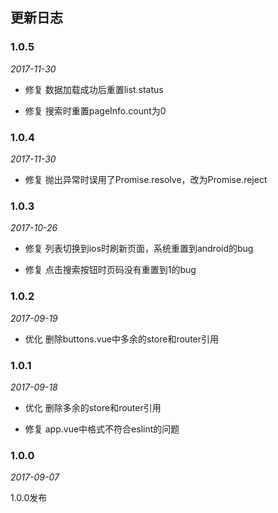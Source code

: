 ## 更新日志

### 1.0.5

*2017-11-30*

- 修复 数据加载成功后重置list.status

- 修复 搜索时重置pageInfo.count为0

### 1.0.4

*2017-11-30*

- 修复 抛出异常时误用了Promise.resolve，改为Promise.reject

### 1.0.3

*2017-10-26*

- 修复 列表切换到ios时刷新页面，系统重置到android的bug

- 修复 点击搜索按钮时页码没有重置到1的bug

### 1.0.2

*2017-09-19*

- 优化 删除buttons.vue中多余的store和router引用

### 1.0.1

*2017-09-18*

- 优化 删除多余的store和router引用

- 修复 app.vue中格式不符合eslint的问题

### 1.0.0

*2017-09-07*

1.0.0发布